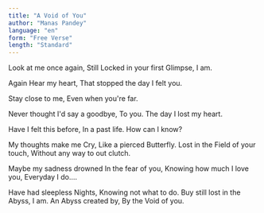 ```yaml
---
title: "A Void of You"
author: "Manas Pandey"
language: "en"
form: "Free Verse"
length: "Standard"
---
```

Look at me once again,
Still Locked in your first Glimpse,
I am.

Again Hear my heart,
That stopped the day I felt you.

Stay close to me,
Even when you're far.

Never thought I'd say a goodbye,
To you.
The day I lost my heart.

Have I felt this before,
In a past life.
How can I know?

My thoughts make me Cry,
Like a pierced Butterfly.
Lost in the Field of your touch,
Without any way to out clutch.

Maybe
my sadness drowned
In the fear of you,
Knowing how much I love you,
Everyday I do....

Have had sleepless Nights,
Knowing not what to do.
Buy still lost in the Abyss,
I am.
An Abyss created by,
By the Void of you.